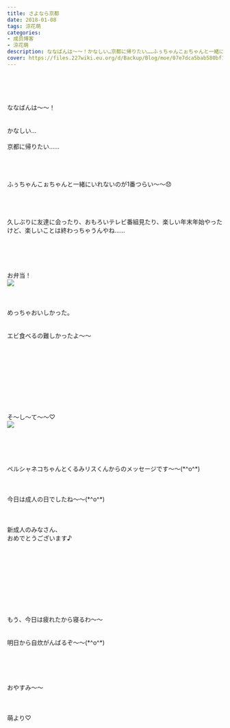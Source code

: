 ```yaml
---
title: さよなら京都
date: 2018-01-08
tags: 涼花萌
categories: 
- 成员博客
- 涼花萌
description: ななばんは〜〜！かなしい…京都に帰りたい……ふぅちゃんこぉちゃんと一緒にいれないのが1番つらい〜〜😞久しぶりに友達に会ったり、おもろいテレビ番組見たり、楽しい年末...
cover: https://files.227wiki.eu.org/d/Backup/Blog/moe/07e7dca5bab580bf1dd153fd3e900.jpg 
---
```

<div class="blog_detail__main">
<br/>
<br/>
<br/>
<br/>
ななばんは〜〜！<br/>
<br/>
<br/>
かなしい…<br/>
<br/>
京都に帰りたい……<br/>
<br/>
<br/>
<br/>
<br/>
ふぅちゃんこぉちゃんと一緒にいれないのが1番つらい〜〜😞<br/>
<br/>
<br/>
<br/>
<br/>
久しぶりに友達に会ったり、おもろいテレビ番組見たり、楽しい年末年始やったけど、楽しいことは終わっちゃうんやね……<br/>
<br/>
<br/>
<br/>
<br/>
<br/>
お弁当！<br/>
<img src="https://files.227wiki.eu.org/d/Backup/Blog/moe/07e7dca5bab580bf1dd153fd3e900.jpg"><br/>
<br/>
<br/>
<br/>
めっちゃおいしかった。<br/>
<br/>
<br/>
エビ食べるの難しかったよ〜〜<br/>
<br/>
<br/>
<br/>
<br/>
<br/>
<br/>
<br/>
<br/>
<br/>
<br/>
そ〜し〜て〜〜♡<br/>
<img src="https://files.227wiki.eu.org/d/Backup/Blog/moe/07e7dca5bab580bf1dd153fd3e900-01.jpg"><br/>
<br/>
<br/>
<br/>
<br/>
<br/>
ペルシャネコちゃんとくるみリスくんからのメッセージです〜〜(*^o^*)<br/>
<br/>
<br/>
<br/>
今日は成人の日でしたね〜〜(*^o^*)<br/>
<br/>
<br/>
<br/>
新成人のみなさん、<br/>
おめでとうございます♪<br/>
<br/>
<br/>
<br/>
<br/>
<br/>
<br/>
<br/>
<br/>
<br/>
<br/>
もう、今日は疲れたから寝るわ〜〜<br/>
<br/>
<br/>
明日から自炊がんばるぞ〜〜(*^o^*)<br/>
<br/>
<br/>
<br/>
<br/>
<br/>
おやすみ〜〜<br/>
<br/>
<br/>
<br/>
萌より♡
<!--twitter-->

<!--//twitter-->
</img></img></div>
